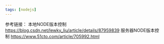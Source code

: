 ```yaml
---
tags: [nodejs]
---
```


参考链接：
本地NODE版本控制
<https://blog.csdn.net/lewky_liu/article/details/87959839>
服务器NODE版本控制
<https://www.51cto.com/article/705992.html>
